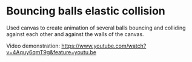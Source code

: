 # Bouncing balls elastic collision

Used canvas to create animation of several balls bouncing and colliding against each other and against the walls of the canvas.

Video demonstration: https://www.youtube.com/watch?v=4Aquy6qmT9g&feature=youtu.be
